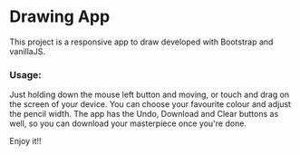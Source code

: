 # Drawing App

This project is a responsive app to draw developed with Bootstrap and vanillaJS.

### Usage:
Just holding down the mouse left button and moving, or touch and drag on the screen of your device.
You can choose your favourite colour and adjust the pencil width.
The app has the Undo, Download and Clear buttons as well, so you can download your masterpiece once you're done.  

Enjoy it!!